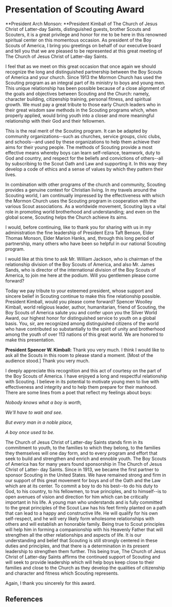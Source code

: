 # Presentation of Scouting Award

**President Arch Monson: **President Kimball of The Church of Jesus Christ of Latter-day Saints, distinguished guests, brother Scouts and Scouters, it is a great privilege and honor for me to be here in this renowned spiritual center on this momentous occasion. As president of the Boy Scouts of America, I bring you greetings on behalf of our executive board and tell you that we are pleased to be represented at this great meeting of The Church of Jesus Christ of Latter-day Saints.

I feel that as we meet on this great occasion that once again we should
recognize the long and distinguished partnership between the Boy Scouts of
America and your church. Since 1913 the Mormon Church has used the Scouting
program as an integral part of its ministry to boys and young men. This unique
relationship has been possible because of a close alignment of the goals and
objectives between Scouting and the Church: namely, character building,
citizenship training, personal fitness, and spiritual growth. We must pay a
great tribute to those early Church leaders who in their great wisdom saw
methods in the Scouting programs which, when properly applied, would bring
youth into a closer and more meaningful relationship with their God and their
fellowmen.

This is the real merit of the Scouting program. It can be adapted by community
organizations--such as churches, service groups, civic clubs, and schools--and
used by these organizations to help them achieve their aims for their young
people. The methods of Scouting provide a most effective means whereby boys
can learn self-reliance, teamwork, duty to God and country, and respect for
the beliefs and convictions of others--all by subscribing to the Scout Oath
and Law and supporting it. In this way they develop a code of ethics and a
sense of values by which they pattern their lives.

In combination with other programs of the church and community, Scouting
provides a genuine context for Christian living. In my travels around the
Scouting world, I am continually impressed by the effectiveness with which the
Mormon Church uses the Scouting program in cooperation with the various Scout
associations. As a worldwide movement, Scouting lays a vital role in promoting
world brotherhood and understanding; and even on the global scene, Scouting
helps the Church achieve its aims.

I would, before continuing, like to thank you for sharing with us in my
administration the fine leadership of President Ezra Taft Benson, Elder Thomas
Monson, Elder Marion Hanks, and, through this long period of partnership, many
others who have been so helpful in our national Scouting program.

I would like at this time to ask Mr. William Jackson, who is chairman of the
relationship division of the Boy Scouts of America, and also Mr. James Sands,
who is director of the international division of the Boy Scouts of America, to
join me here at the podium. Will you gentlemen please come forward?

Today we pay tribute to your esteemed president, whose support and sincere
belief in Scouting continue to make this fine relationship possible. President
Kimball, would you please come forward? Spencer Woolley Kimball, world
religious leader, author, humanitarian, friend of Scouting, the Boy Scouts of
America salute you and confer upon you the Silver World Award, our highest
honor for distinguished service to youth on a global basis. You, sir, are
recognized among distinguished citizens of the world who have contributed so
substantially to the spirit of unity and brotherhood among the youth of over
113 nations of this great world. We are honored to make this presentation.

**President Spencer W. Kimball:** Thank you very much. I think I would like to ask all the Scouts in this room to please stand a moment. [Most of the audience stood.] Thank you very much.

I deeply appreciate this recognition and this act of courtesy on the part of
the Boy Scouts of America. I have enjoyed a long and respectful relationship
with Scouting. I believe in its potential to motivate young men to live with
effectiveness and integrity and to help them prepare for their manhood. There
are some lines from a poet that reflect my feelings about boys:

_Nobody knows what a boy is worth,_

_We'll have to wait and see._

_But every man in a noble place,_

_A boy once used to be._

The Church of Jesus Christ of Latter-day Saints stands firm in its commitment
to youth, to the families to which they belong, to the families they
themselves will one day form, and to every program and effort that seek to
build and strengthen and enrich and ennoble youth. The Boy Scouts of America
has for many years found sponsorship in The Church of Jesus Christ of Latter-
day Saints. Since in 1913, we became the first partner to sponsor Scouting in
the United States. We have remained strong and firm in our support of this
great movement for boys and of the Oath and the Law which are at its center.
To commit a boy to do his best--to do his duty to God, to his country, to his
fellowmen, to true principles, and to himself--is to open avenues of vision
and direction for him which can be critically important in his life. A young
man who understands and is fully committed to the great principles of the
Scout Law has his feet firmly planted on a path that can lead to a happy and
constructive life. He will qualify for his own self-respect, and he will very
likely form wholesome relationships with others and will establish an
honorable family. Being true to Scout principles will help him in forming a
companionship with his Heavenly Father that will strengthen all the other
relationships and aspects of life. It is our understanding and belief that
Scouting is still strongly centered in these duties and principles, and that
there is a determination in its present leadership to strengthen them further.
This being true, The Church of Jesus Christ of Latter-day Saints affirms the
continued support of Scouting and will seek to provide leadership which will
help boys keep close to their families and close to the Church as they develop
the qualities of citizenship and character and fitness which Scouting
represents.

Again, I thank you sincerely for this award.

## References


